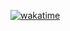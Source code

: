 [![wakatime](https://wakatime.com/badge/user/2f348d83-96c0-482b-ae6c-a687ad5fa937/project/3f04285d-8bab-4a7a-8c30-6177f1ee62c2.svg)](https://wakatime.com/badge/user/2f348d83-96c0-482b-ae6c-a687ad5fa937/project/3f04285d-8bab-4a7a-8c30-6177f1ee62c2)
